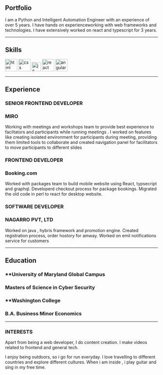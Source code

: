 ## Portfolio

I am a Python and Intelligent Automation Engineer with an experience of over 5 years. I have hands on experienceworking with web frameworks and technologies. I have extensively worked on react and typescript for 3 years.

---

## Skills

<p align='left'>
  <img src="https://upload.wikimedia.org/wikipedia/commons/thumb/6/61/HTML5_logo_and_wordmark.svg/2048px-HTML5_logo_and_wordmark.svg.png" alt="html" width="40" height="40">
  <img src='https://upload.wikimedia.org/wikipedia/commons/thumb/d/d5/CSS3_logo_and_wordmark.svg/1200px-CSS3_logo_and_wordmark.svg.png' alt="css" width="40" height="40">
  <img src='https://upload.wikimedia.org/wikipedia/commons/6/6a/JavaScript-logo.png' height='30' width='auto' alt="js">
   <img src="https://upload.wikimedia.org/wikipedia/commons/thumb/a/a7/React-icon.svg/1280px-React-icon.svg.png" alt="react" width="auto" height="40"/>
   <img src="https://angular.io/assets/images/logos/angular/angular.svg" alt="angular" width="40" height="40"/>
</p>

---

## Experience

### **SENIOR FRONTEND DEVELOPER**
### MIRO

Working with meetings and workshops team to provide best experience to faciltators and participants while running meetings . I worked on features like creating isolated environment for participants during meeting, providing them limited tools to collaborate and created navigation panel for facilitators to move participants to different slides

### **FRONTEND DEVELOPER**
### Booking.com

Worked with packages team to build mobile website using React, typsecript and graphql. Developerd checkout process for package bookings. Migrated the old code in perl to react for desktop website.

### **SOFTWARE DEVELOPER**
### NAGARRO PVT, LTD

Worked on java , hybris framework and promotion engine. Created registration process, order hostory for amway. Worked on emil notifications service for customers

---

## Education

### **University of Maryland Global Campus
### Masters of Science in Cyber Security

### **Washington College
###  B.A. Business Minor Economics

---

### INTERESTS
Apart from being a web developer, I do content creation. I make videos related to frontend and general tech.

I enjoy being outdoors, so i go for run everyday. I love travelling to different countries and explore different cultures. When i am inside , i play guitar and sing in my free time.
